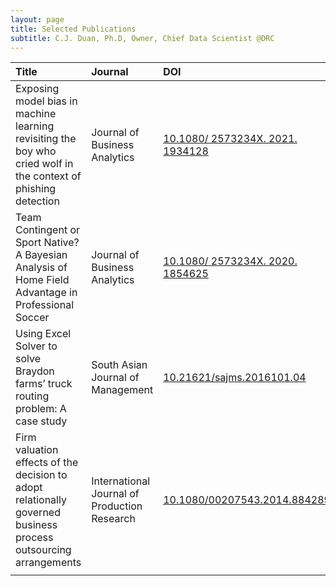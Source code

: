 ```yaml
---
layout: page
title: Selected Publications
subtitle: C.J. Duan, Ph.D, Owner, Chief Data Scientist @DRC
---
```


| Title | Journal |DOI |
|:-- | :-------- |:-----|
| Exposing model bias in machine learning revisiting the boy who cried wolf in the context of phishing detection |Journal of Business Analytics |[10.1080/ 2573234X. 2021. 1934128](https://doi.org/10.1080/2573234X.2021.1934128)|
| Team Contingent or Sport Native? A Bayesian Analysis of Home Field Advantage in Professional Soccer | Journal of Business Analytics | [10.1080/ 2573234X. 2020. 1854625](https://doi.org/10.1080/2573234X.2020.1854625)|
|Using Excel Solver to solve Braydon farms’ truck routing problem: A case study|South Asian Journal of Management|[10.21621/sajms.2016101.04](http://sajms.iurc.edu.pk/issues/2016a/Spring2016V10N1P4.pdf)|
|Firm valuation effects of the decision to adopt relationally governed business process outsourcing arrangements | International Journal of Production Research |[10.1080/00207543.2014.884289](https://doi.org/10.1080/00207543.2014.884289) |
||||